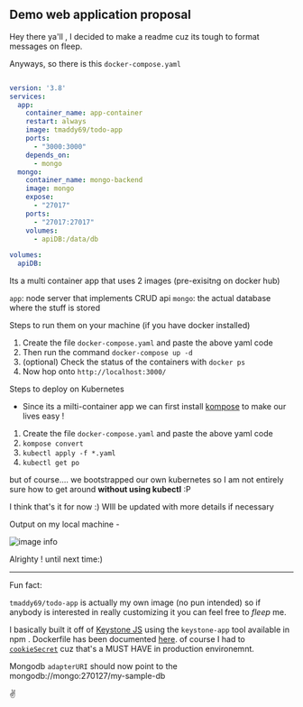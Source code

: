 ## Demo web application proposal 


Hey there ya'll , I decided to make a readme cuz its tough to format messages on fleep.  


Anyways, so there is this `docker-compose.yaml` 

```yaml

version: '3.8'
services:
  app:
    container_name: app-container
    restart: always
    image: tmaddy69/todo-app
    ports:
      - "3000:3000"
    depends_on:
      - mongo
  mongo:
    container_name: mongo-backend
    image: mongo
    expose:
      - "27017"
    ports:
      - "27017:27017"
    volumes:
      - apiDB:/data/db

volumes:
  apiDB:

```

Its a multi container app that uses 2 images (pre-exisitng on docker hub)

`app`: node server that implements CRUD api 
`mongo`: the actual database where the stuff is stored


Steps to run them on your machine (if you have docker installed)

1. Create the file `docker-compose.yaml` and paste the above yaml code
2. Then run the command `docker-compose up -d` 
3. (optional) Check the status of the containers with `docker ps`
4. Now hop onto `http://localhost:3000/`


Steps to deploy on Kubernetes

- Since its a milti-container app we can first install [kompose](https://kompose.io/) to make our lives easy !

1. Create the file `docker-compose.yaml` and paste the above yaml code
2. `kompose convert`
3. `kubectl apply -f *.yaml`
4. `kubectl get po`

but of course.... we bootstrapped our own kubernetes so I am not entirely sure how to get around 
**without using kubectl** :P

I think that's it for now :) WIll be updated with more details if necessary

Output on my local machine - 

![image info](https://i.ibb.co/s19WMpt/boring-todo-list.png)

Alrighty !
until next time:)

---------------------------

Fun fact:


`tmaddy69/todo-app` is actually my own image (no pun intended) so if anybody is interested in really customizing it you can feel free to *fleep* me. 

I basically built it off of [Keystone JS](https://www.keystonejs.com/) using the `keystone-app` tool available in npm . Dockerfile has been documented [here](https://www.keystonejs.com/guides/deployment/#docker). of course I had to [`cookieSecret`](https://www.keystonejs.com/guides/production/#cookie-secret) cuz that's a MUST HAVE in production environemnt.

Mongodb `adapterURI` should now point to the mongodb://mongo:270127/my-sample-db 

✌️

